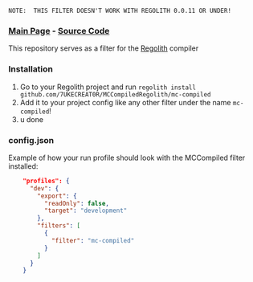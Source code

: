 ```
NOTE:  THIS FILTER DOESN'T WORK WITH REGOLITH 0.0.11 OR UNDER!
```

### [Main Page](https://github.com/7UKECREAT0R/MCCompiled) - [Source Code](https://github.com/7UKECREAT0R/MCCompiledSource)
This repository serves as a filter for the [Regolith](https://bedrock-oss.github.io/regolith/) compiler

### Installation
1. Go to your Regolith project and run `regolith install github.com/7UKECREAT0R/MCCompiledRegolith/mc-compiled`
2. Add it to your project config like any other filter under the name `mc-compiled`!
3. u done

### config.json
Example of how your run profile should look with the MCCompiled filter installed:
```json
    "profiles": {
      "dev": {
        "export": {
          "readOnly": false,
          "target": "development"
        },
        "filters": [
          {
            "filter": "mc-compiled"
          }
        ]
      }
    }
```
